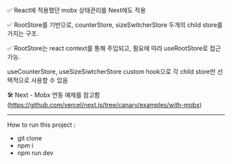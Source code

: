✅ React에 적용했던 mobx 상태관리를 Next에도 적용

✅ RootStore를 기반으로, counterStore, sizeSwitcherStore 두개의 child store를 가지는 구조.

✅ RootStore는 react context를 통해 주입되고, 필요에 따라 useRootStore로 접근 가능.

useCounterStore, useSizeSiwtcherStore custom hook으로 각 child store만 선택적으로 사용할 수 있음

🛠 Next - Mobx 연동 예제를 참고함 (https://github.com/vercel/next.js/tree/canary/examples/with-mobx)

---


How to run this project :
- git clone
- npm i
- npm run dev
